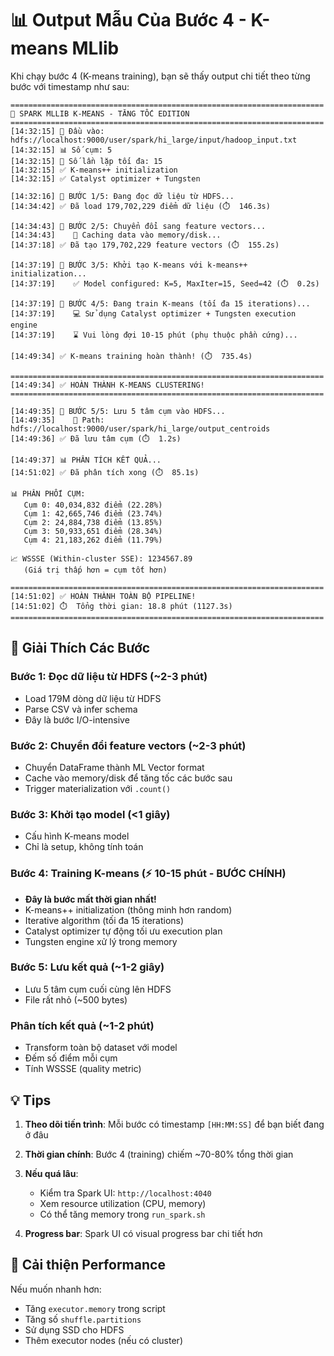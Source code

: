 # 📊 Output Mẫu Của Bước 4 - K-means MLlib

Khi chạy bước 4 (K-means training), bạn sẽ thấy output chi tiết theo từng bước với timestamp như sau:

```
======================================================================
🚀 SPARK MLLIB K-MEANS - TĂNG TỐC EDITION
======================================================================
[14:32:15] 📅 Đầu vào: hdfs://localhost:9000/user/spark/hi_large/input/hadoop_input.txt
[14:32:15] 📊 Số cụm: 5
[14:32:15] 🔄 Số lần lặp tối đa: 15
[14:32:15] ✅ K-means++ initialization
[14:32:15] ✅ Catalyst optimizer + Tungsten

[14:32:16] 📂 BƯỚC 1/5: Đang đọc dữ liệu từ HDFS...
[14:34:42] ✅ Đã load 179,702,229 điểm dữ liệu (⏱️  146.3s)

[14:34:43] 🔧 BƯỚC 2/5: Chuyển đổi sang feature vectors...
[14:34:43]    💾 Caching data vào memory/disk...
[14:37:18] ✅ Đã tạo 179,702,229 feature vectors (⏱️  155.2s)

[14:37:19] 🎯 BƯỚC 3/5: Khởi tạo K-means với k-means++ initialization...
[14:37:19]    ✅ Model configured: K=5, MaxIter=15, Seed=42 (⏱️  0.2s)

[14:37:19] 🚀 BƯỚC 4/5: Đang train K-means (tối đa 15 iterations)...
[14:37:19]    💻 Sử dụng Catalyst optimizer + Tungsten execution engine
[14:37:19]    ⌛ Vui lòng đợi 10-15 phút (phụ thuộc phần cứng)...

[14:49:34] ✅ K-means training hoàn thành! (⏱️  735.4s)

======================================================================
[14:49:34] ✅ HOÀN THÀNH K-MEANS CLUSTERING!
======================================================================

[14:49:35] 💾 BƯỚC 5/5: Lưu 5 tâm cụm vào HDFS...
[14:49:35]    📍 Path: hdfs://localhost:9000/user/spark/hi_large/output_centroids
[14:49:36] ✅ Đã lưu tâm cụm (⏱️  1.2s)

[14:49:37] 📊 PHÂN TÍCH KẾT QUẢ...
[14:51:02] ✅ Đã phân tích xong (⏱️  85.1s)

📊 PHÂN PHỐI CỤM:
   Cụm 0: 40,034,832 điểm (22.28%)
   Cụm 1: 42,665,746 điểm (23.74%)
   Cụm 2: 24,884,738 điểm (13.85%)
   Cụm 3: 50,933,651 điểm (28.34%)
   Cụm 4: 21,183,262 điểm (11.79%)

📈 WSSSE (Within-cluster SSE): 1234567.89
   (Giá trị thấp hơn = cụm tốt hơn)

======================================================================
[14:51:02] ✅ HOÀN THÀNH TOÀN BỘ PIPELINE!
[14:51:02] ⏱️  Tổng thời gian: 18.8 phút (1127.3s)
======================================================================
```

## 🎯 Giải Thích Các Bước

### Bước 1: Đọc dữ liệu từ HDFS (~2-3 phút)
- Load 179M dòng dữ liệu từ HDFS
- Parse CSV và infer schema
- Đây là bước I/O-intensive

### Bước 2: Chuyển đổi feature vectors (~2-3 phút)
- Chuyển DataFrame thành ML Vector format
- Cache vào memory/disk để tăng tốc các bước sau
- Trigger materialization với `.count()`

### Bước 3: Khởi tạo model (<1 giây)
- Cấu hình K-means model
- Chỉ là setup, không tính toán

### Bước 4: Training K-means (⚡ 10-15 phút - BƯỚC CHÍNH)
- **Đây là bước mất thời gian nhất!**
- K-means++ initialization (thông minh hơn random)
- Iterative algorithm (tối đa 15 iterations)
- Catalyst optimizer tự động tối ưu execution plan
- Tungsten engine xử lý trong memory

### Bước 5: Lưu kết quả (~1-2 giây)
- Lưu 5 tâm cụm cuối cùng lên HDFS
- File rất nhỏ (~500 bytes)

### Phân tích kết quả (~1-2 phút)
- Transform toàn bộ dataset với model
- Đếm số điểm mỗi cụm
- Tính WSSSE (quality metric)

## 💡 Tips

1. **Theo dõi tiến trình**: Mỗi bước có timestamp `[HH:MM:SS]` để bạn biết đang ở đâu

2. **Thời gian chính**: Bước 4 (training) chiếm ~70-80% tổng thời gian

3. **Nếu quá lâu**: 
   - Kiểm tra Spark UI: `http://localhost:4040`
   - Xem resource utilization (CPU, memory)
   - Có thể tăng memory trong `run_spark.sh`

4. **Progress bar**: Spark UI có visual progress bar chi tiết hơn

## 🚀 Cải thiện Performance

Nếu muốn nhanh hơn:
- Tăng `executor.memory` trong script
- Tăng số `shuffle.partitions`
- Sử dụng SSD cho HDFS
- Thêm executor nodes (nếu có cluster)
